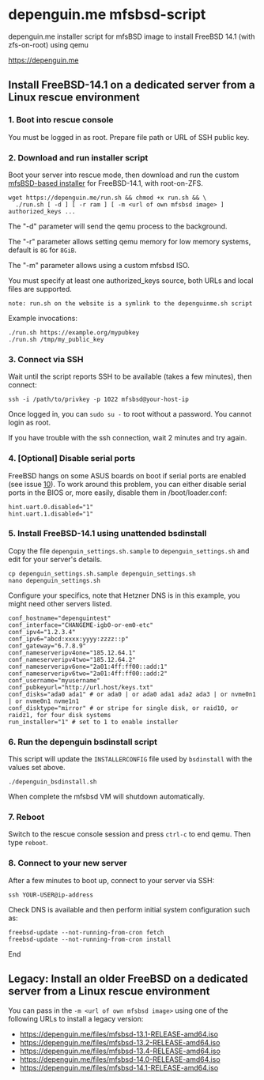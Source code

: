 # depenguin.me mfsbsd-script
depenguin.me installer script for mfsBSD image to install FreeBSD 14.1 (with zfs-on-root) using qemu

https://depenguin.me

## Install FreeBSD-14.1 on a dedicated server from a Linux rescue environment

### 1. Boot into rescue console

You must be logged in as root. Prepare file path or URL of SSH public key.

### 2. Download and run installer script
Boot your server into rescue mode, then download and run the custom [mfsBSD-based installer](https://github.com/depenguin-me/depenguin-builder) for FreeBSD-14.1, with root-on-ZFS.

    wget https://depenguin.me/run.sh && chmod +x run.sh && \
      ./run.sh [ -d ] [ -r ram ] [ -m <url of own mfsbsd image> ] authorized_keys ...

The "-d" parameter will send the qemu process to the background.

The "-r" parameter allows setting qemu memory for low memory systems, default is `8G` for `8GiB`.

The "-m" parameter allows using a custom mfsbsd ISO.

You must specify at least one authorized_keys source, both URLs and local files are supported.

    note: run.sh on the website is a symlink to the depenguinme.sh script

Example invocations:

    ./run.sh https://example.org/mypubkey
    ./run.sh /tmp/my_public_key

### 3. Connect via SSH
Wait until the script reports SSH to be available (takes a few minutes), then connect:

    ssh -i /path/to/privkey -p 1022 mfsbsd@your-host-ip

Once logged in, you can `sudo su -` to root without a password. You cannot login as root.

If you have trouble with the ssh connection, wait 2 minutes and try again.

### 4. [Optional] Disable serial ports

FreeBSD hangs on some ASUS boards on boot if serial ports are enabled (see issue [10](https://github.com/depenguin-me/depenguin-run/issues/10)). To work around this problem, you can either disable serial ports in the BIOS or, more easily, disable them in /boot/loader.conf:

```
hint.uart.0.disabled="1"
hint.uart.1.disabled="1"
```

### 5. Install FreeBSD-14.1 using unattended bsdinstall
Copy the file `depenguin_settings.sh.sample` to `depenguin_settings.sh` and edit for your server's details.

    cp depenguin_settings.sh.sample depenguin_settings.sh
    nano depenguin_settings.sh

Configure your specifics, note that Hetzner DNS is in this example, you might need other servers listed.

    conf_hostname="depenguintest"
    conf_interface="CHANGEME-igb0-or-em0-etc"
    conf_ipv4="1.2.3.4"
    conf_ipv6="abcd:xxxx:yyyy:zzzz::p"
    conf_gateway="6.7.8.9"
    conf_nameserveripv4one="185.12.64.1"
    conf_nameserveripv4two="185.12.64.2"
    conf_nameserveripv6one="2a01:4ff:ff00::add:1"
    conf_nameserveripv6two="2a01:4ff:ff00::add:2"
    conf_username="myusername"
    conf_pubkeyurl="http://url.host/keys.txt"
    conf_disks="ada0 ada1" # or ada0 | or ada0 ada1 ada2 ada3 | or nvme0n1 | or nvme0n1 nvme1n1
    conf_disktype="mirror" # or stripe for single disk, or raid10, or raidz1, for four disk systems
    run_installer="1" # set to 1 to enable installer 

### 6. Run the depenguin bsdinstall script
This script will update the `INSTALLERCONFIG` file used by `bsdinstall` with the values set above.

    ./depenguin_bsdinstall.sh 

When complete the mfsbsd VM will shutdown automatically.

### 7. Reboot
Switch to the rescue console session and press `ctrl-c` to end qemu. Then type `reboot`. 

### 8. Connect to your new server
After a few minutes to boot up, connect to your server via SSH:

    ssh YOUR-USER@ip-address

Check DNS is available and then perform initial system configuration such as:

    freebsd-update --not-running-from-cron fetch
    freebsd-update --not-running-from-cron install

End

## Legacy: Install an older FreeBSD on a dedicated server from a Linux rescue environment

You can pass in the `-m <url of own mfsbsd image>` using one of the following URLs to install a legacy version:

* https://depenguin.me/files/mfsbsd-13.1-RELEASE-amd64.iso
* https://depenguin.me/files/mfsbsd-13.2-RELEASE-amd64.iso
* https://depenguin.me/files/mfsbsd-13.4-RELEASE-amd64.iso
* https://depenguin.me/files/mfsbsd-14.0-RELEASE-amd64.iso
* https://depenguin.me/files/mfsbsd-14.1-RELEASE-amd64.iso

